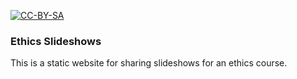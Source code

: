[![CC-BY-SA](https://i.creativecommons.org/l/by-sa/4.0/88x31.png)](#license)

### Ethics Slideshows

This is a static website for sharing slideshows for an ethics course.


